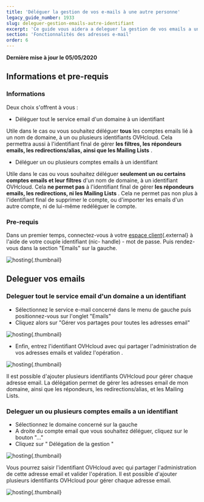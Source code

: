 ```yaml
---
title: 'Déléguer la gestion de vos e-mails à une autre personne'
legacy_guide_number: 1933
slug: deleguer-gestion-emails-autre-identifiant
excerpt: 'Ce guide vous aidera a deleguer la gestion de vos emails a un autre identifiant OVHcloud.'
section: 'Fonctionnalités des adresses e-mail'
order: 6
---
```


**Dernière mise à jour le 05/05/2020**

## Informations et pre-requis

### Informations

Deux choix s'offrent à vous :

- Déléguer tout le service email d'un domaine à un identifiant

Utile dans le cas ou vous souhaitez déléguer  **tous**  les comptes emails lié à un nom de domaine, à un ou plusieurs identifiants OVHcloud. Cela permettra aussi à l'identifiant final de gérer  **les filtres, les répondeurs emails, les redirections/alias, ainsi que les Mailing Lists** .

- Déléguer un ou plusieurs comptes emails à un identifiant

Utile dans le cas ou vous souhaitez déléguer  **seulement un ou certains comptes emails et leur filtres**  d'un nom de domaine, à un identifiant OVHcloud. Cela  **ne permet pas**  à l'identifiant final de gérer  **les répondeurs emails, les redirections, ni les Mailing Lists** . Cela ne permet pas non plus à l'identifiant final de supprimer le compte, ou d'importer les emails d'un autre compte, ni de lui-même redéléguer le compte.

### Pre-requis

Dans un premier temps, connectez-vous à votre [espace client](https://ca.ovh.com/auth/?action=gotomanager){.external} à l'aide de votre couple identifiant (nic- handle) - mot de passe. Puis rendez-vous dans la section "Emails" sur la gauche.

![hosting](images/4135.png){.thumbnail}

## Deleguer vos emails

### Deleguer tout le service email d'un domaine a un identifiant

- Sélectionnez le service e-mail concerné dans le menu de gauche puis positionnez-vous sur l'onglet "Emails"
- Cliquez alors sur "Gérer vos partages pour toutes les adresses email"

![hosting](images/4141.png){.thumbnail}

- Enfin, entrez l'identifiant OVHcloud avec qui partager l'administration de vos adresses emails et validez l'opération .

![hosting](images/4143.png){.thumbnail}

Il est possible d'ajouter plusieurs identifiants OVHcloud pour gérer chaque adresse email. La délégation permet de gérer les adresses email de mon domaine, ainsi que les répondeurs, les redirections/alias, et les Mailing Lists.

### Deleguer un ou plusieurs comptes emails a un identifiant

- Sélectionnez le domaine concerné sur la gauche
- A droite du compte email que vous souhaitez déléguer, cliquez sur le bouton "..."
- Cliquez sur " Délégation de la gestion "

![hosting](images/4138.png){.thumbnail}

Vous pourrez saisir l'identifiant OVHcloud avec qui partager l'administration de cette adresse email et valider l'opération. Il est possible d'ajouter plusieurs identifiants OVHcloud pour gérer chaque adresse email.

![hosting](images/4140.png){.thumbnail}
